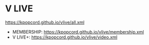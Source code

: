 # V LIVE
https://kpopcord.github.io/vlive/all.xml
- MEMBERSHIP: https://kpopcord.github.io/vlive/membership.xml
- V LIVE+: https://kpopcord.github.io/vlive/video.xml
